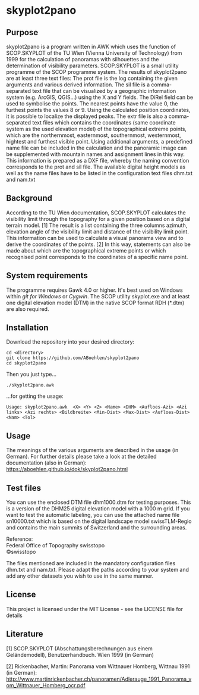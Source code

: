 # skyplot2pano

## Purpose
skyplot2pano is a program written in AWK which uses the function of SCOP.SKYPLOT of the TU Wien (Vienna University of Technology) from 1999 for the calculation of panoramas with silhouettes and the determination of visibility parameters. SCOP.SKYPLOT is a small utility programme of the SCOP programme system.
The results of skyplot2pano are at least three text files: The prot file is the log containing the given arguments and various derived information. The sil file is a comma-separated text file that can be visualized by a geographic information system (e.g. ArcGIS, QGIS...) using the X and Y fields. The DiRel field can be used to symbolise the points. The nearest points have the value 0, the furthest points the values 8 or 9. Using the calculated position coordinates, it is possible to localize the displayed peaks. The extr file is also a comma-separated text files which contains the coordinates (same coordinate system as the used elevation model) of the topographical extreme points, which are the northernmost, easternmost, southernmost, westernmost, hightest and furthest visible point. 
Using additional arguments, a predefined name file can be included in the calculation and the panoramic image can be supplemented with mountain names and assignment lines in this way. This information is prepared as a DXF file, whereby the naming convention corresponds to the prot and sil file.
The available digital height models as well as the name files have to be listed in the configuration text files dhm.txt and nam.txt

## Background
According to the TU Wien documentation, SCOP.SKYPLOT calculates the visibility limit through the topography for a given position based on a digital terrain model. \[1\] The result is a list containing the three columns azimuth, elevation angle of the visibility limit and distance of the visibility limit point. This information can be used to calculate a visual panorama view and to derive the coordinates of the points. \[2\] In this way, statements can also be made about which are the topographical extreme points or which recognised point corresponds to the coordinates of a specific name point.

## System requirements
The programme requires Gawk 4.0 or higher. It's best used on Windows within _git for Windows_ or _Cygwin_. The SCOP utility skyplot.exe and at least one digital elevation model (DTM) in the native SCOP format RDH (\*.dtm) are also required.

## Installation
Download the repository into your desired directory:

```
cd <directory>
git clone https://github.com/ABoehlen/skyplot2pano
cd skyplot2pano
```

Then you just type…

```
./skyplot2pano.awk
```

…for getting the usage:

```
Usage: skyplot2pano.awk  <X> <Y> <Z> <Name> <DHM> <Aufloes-Azi> <Azi links> <Azi rechts> <Bildbreite> <Min-Dist> <Max-Dist> <Aufloes-Dist> <Nam> <Tol>
```

## Usage
The meanings of the various arguments are described in the usage (in German). For further details please take a look at the detailed documentation (also in German): https://aboehlen.github.io/dok/skyplot2pano.html

## Test files
You can use the enclosed DTM file dhm1000.dtm for testing purposes. This is a version of the DHM25 digital elevation model with a 1000 m grid.
If you want to test the automatic labeling, you can use the attached name file sn10000.txt which is based on the digital landscape model swissTLM-Regio and contains the main summits of Switzerland and the surrounding areas.

Reference:  
Federal Office of Topography swisstopo  
©swisstopo

The files mentioned are included in the mandatory configuration files dhm.txt and nam.txt. Please adapt the paths according to your system and add any other datasets you wish to use in the same manner.

## License

This project is licensed under the MIT License - see the LICENSE file for details

## Literature
\[1\] SCOP.SKYPLOT (Abschattungsberechnungen aus einem Geländemodell), Benutzerhandbuch. Wien 1999 (in German)

\[2\] Rickenbacher, Martin: Panorama vom Wittnauer Homberg, Wittnau 1991 (in German): http://www.martinrickenbacher.ch/panoramen/Adlerauge_1991_Panorama_vom_Wittnauer_Homberg_ocr.pdf